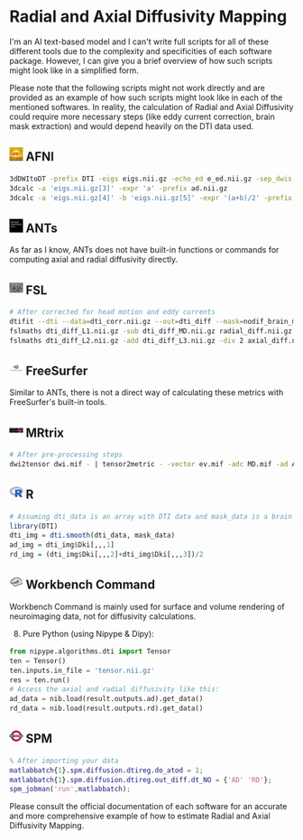 # Radial and Axial Diffusivity Mapping

I'm an AI text-based model and I can't write full scripts for all of these different tools due to the complexity and specificities of each software package. However, I can give you a brief overview of how such scripts might look like in a simplified form. 

Please note that the following scripts might not work directly and are provided as an example of how such scripts might look like in each of the mentioned softwares. In reality, the calculation of Radial and Axial Diffusivity could require more necessary steps (like eddy current correction, brain mask extraction) and would depend heavily on the DTI data used.

## <img src="../../icons/afni.png" height="24px" /> AFNI

```bash
3dDWItoDT -prefix DTI -eigs eigs.nii.gz -echo_ed e_ed.nii.gz -sep_dwis
3dcalc -a 'eigs.nii.gz[3]' -expr 'a' -prefix ad.nii.gz
3dcalc -a 'eigs.nii.gz[4]' -b 'eigs.nii.gz[5]' -expr '(a+b)/2' -prefix rd.nii.gz
```

## <img src="../../icons/ants.png" height="24px" /> ANTs

As far as I know, ANTs does not have built-in functions or commands for computing axial and radial diffusivity directly.

## <img src="../../icons/fsl.png" height="24px" /> FSL

```bash
# After corrected for head motion and eddy currents
dtifit --dti --data=dti_corr.nii.gz --out=dti_diff --mask=nodif_brain_mask.nii.gz --bvecs=bvecs_corr --bvals=bvals
fslmaths dti_diff_L1.nii.gz -sub dti_diff_MD.nii.gz radial_diff.nii.gz
fslmaths dti_diff_L2.nii.gz -add dti_diff_L3.nii.gz -div 2 axial_diff.nii.gz
```

## <img src="../../icons/freesurfer.png" height="24px" /> FreeSurfer

Similar to ANTs, there is not a direct way of calculating these metrics with FreeSurfer's built-in tools.

## <img src="../../icons/mrtrix.png" height="24px" /> MRtrix

```bash
# After pre-processing steps
dwi2tensor dwi.mif - | tensor2metric - -vector ev.mif -adc MD.mif -ad AD.mif -rd RD.mif
```

## <img src="../../icons/r.png" height="24px" /> R

```R
# Assuming dti_data is an array with DTI data and mask_data is a brain mask
library(DTI)
dti_img = dti.smooth(dti_data, mask_data)
ad_img = dti_img$Dki[,,,1]
rd_img = (dti_img$Dki[,,,2]+dti_img$Dki[,,,3])/2
```

## <img src="../../icons/workbench_command.png" height="24px" /> Workbench Command

Workbench Command is mainly used for surface and volume rendering of neuroimaging data, not for diffusivity calculations.

8. Pure Python (using Nipype & Dipy):

```python
from nipype.algorithms.dti import Tensor
ten = Tensor()
ten.inputs.in_file = 'tensor.nii.gz'
res = ten.run() 
# Access the axial and radial diffusivity like this:
ad_data = nib.load(result.outputs.ad).get_data()
rd_data = nib.load(result.outputs.rd).get_data()
```

## <img src="../../icons/spm.png" height="24px" /> SPM

```MATLAB
% After importing your data
matlabbatch{1}.spm.diffusion.dtireg.do_atod = 1;
matlabbatch{1}.spm.diffusion.dtireg.out_diff.dt_NO = {'AD' 'RD'};
spm_jobman('run',matlabbatch);
```
Please consult the official documentation of each software for an accurate and more comprehensive example of how to estimate Radial and Axial Diffusivity Mapping.